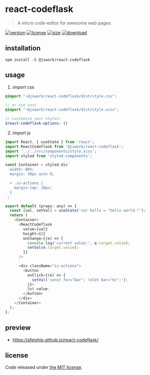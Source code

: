 # react-codeflask
> A micro code-editor for awesome web pages.

[![version][version-image]][version-url]
[![license][license-image]][license-url]
[![size][size-image]][size-url]
[![download][download-image]][download-url]

## installation
```shell
npm install -S @jswork/react-codeflask
```

## usage
1. import css
  ```scss
  @import "~@jswork/react-codeflask/dist/style.css";

  // or use sass
  @import "~@jswork/react-codeflask/dist/style.scss";

  // customize your styles:
  $react-codeflask-options: ()
  ```
2. import js
  ```js
  import React, { useState } from 'react';
  import ReactCodeflask from '@jswork/react-codeflask';
  import '../../src/components/style.scss';
  import styled from 'styled-components';

  const Container = styled.div`
    width: 80%;
    margin: 30px auto 0;

    > .is-actions {
      margin-top: 10px;
    }
  `;

  export default (props: any) => {
    const [val, setVal] = useState('var hello = "hello world."');
    return (
      <Container>
        <ReactCodeflask
          value={val}
          height={0}
          onChange={(e) => {
            console.log('current value:', e.target.value);
            setVal(e.target.value);
          }}
        />

        <div className="is-actions">
          <button
            onClick={(e) => {
              setVal('const for="bar"; \nlet bar="bc";');
            }}>
            Set value.
          </button>
        </div>
      </Container>
    );
  };

  ```

## preview
- https://afeiship.github.io/react-codeflask/

## license
Code released under [the MIT license](https://github.com/afeiship/react-codeflask/blob/master/LICENSE.txt).

[version-image]: https://img.shields.io/npm/v/@jswork/react-codeflask
[version-url]: https://npmjs.org/package/@jswork/react-codeflask

[license-image]: https://img.shields.io/npm/l/@jswork/react-codeflask
[license-url]: https://github.com/afeiship/react-codeflask/blob/master/LICENSE.txt

[size-image]: https://img.shields.io/bundlephobia/minzip/@jswork/react-codeflask
[size-url]: https://github.com/afeiship/react-codeflask/blob/master/dist/react-codeflask.min.js

[download-image]: https://img.shields.io/npm/dm/@jswork/react-codeflask
[download-url]: https://www.npmjs.com/package/@jswork/react-codeflask
